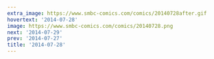 ```yaml
---
extra_image: https://www.smbc-comics.com/comics/20140728after.gif
hovertext: '2014-07-28'
image: https://www.smbc-comics.com/comics/20140728.png
next: '2014-07-29'
prev: '2014-07-27'
title: '2014-07-28'
---
```

